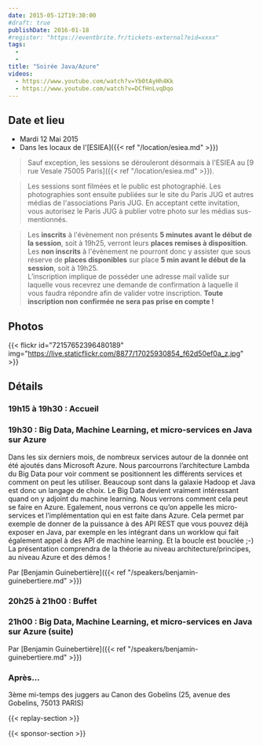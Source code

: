```yaml
---
date: 2015-05-12T19:30:00
#draft: true
publishDate: 2016-01-18
#register: "https://eventbrite.fr/tickets-external?eid=xxxx"
tags:
  -
  -
title: "Soirée Java/Azure"
videos:
  - https://www.youtube.com/watch?v=Yb0tAyHh4Kk
  - https://www.youtube.com/watch?v=DCfHnLvqDqo
---
```


## Date et lieu

- Mardi 12 Mai 2015
- Dans les locaux de l'[ESIEA]({{< ref "/location/esiea.md" >}})

> Sauf exception, les sessions se dérouleront désormais à l'ESIEA au [9 rue Vesale 75005 Paris]({{< ref "/location/esiea.md" >}}).

> Les sessions sont filmées et le public est photographié. Les photographies sont ensuite publiées sur le site du Paris JUG et autres médias de l'associations Paris JUG. En acceptant cette invitation, vous autorisez le Paris JUG à publier votre photo sur les médias sus-mentionnés.

> Les **inscrits** à l'évènement non présents **5 minutes avant le début de la session**, soit à 19h25, verront leurs **places remises à disposition**.  
> Les **non inscrits** à l'évènement ne pourront donc y assister que sous réserve de **places disponibles** sur place **5 min avant le début de la session**, soit à 19h25.  
> L’inscription implique de posséder une adresse mail valide sur laquelle vous recevrez une demande de confirmation à laquelle il vous faudra répondre afin de valider votre inscription.
> **Toute inscription non confirmée ne sera pas prise en compte !**

## Photos

{{< flickr id="72157652396480189" img="https://live.staticflickr.com/8877/17025930854_f62d50ef0a_z.jpg" >}}

## Détails

### 19h15 à 19h30 : Accueil

### 19h30 : Big Data, Machine Learning, et micro-services en Java sur Azure

Dans les six derniers mois, de nombreux services autour de la donnée ont été ajoutés dans Microsoft Azure. Nous parcourrons l’architecture Lambda du Big Data pour voir comment se positionnent les différents services et comment on peut les utiliser. Beaucoup sont dans la galaxie Hadoop et Java est donc un langage de choix. Le Big Data devient vraiment intéressant quand on y adjoint du machine learning. Nous verrons comment cela peut se faire en Azure. Egalement, nous verrons ce qu’on appelle les micro-services et l’implémentation qui en est faite dans Azure. Cela permet par exemple de donner de la puissance à des API REST que vous pouvez déjà exposer en Java, par exemple en les intégrant dans un worklow qui fait également appel à des API de machine learning. Et la boucle est bouclée ;-) La présentation comprendra de la théorie au niveau architecture/principes, au niveau Azure et des démos !

Par [Benjamin Guinebertière]({{< ref "/speakers/benjamin-guinebertiere.md" >}})

### 20h25 à 21h00 : Buffet

### 21h00 : Big Data, Machine Learning, et micro-services en Java sur Azure (suite)

Par [Benjamin Guinebertière]({{< ref "/speakers/benjamin-guinebertiere.md" >}})

### Après…

3ème mi-temps des juggers au Canon des Gobelins (25, avenue des Gobelins, 75013 PARIS)

{{< replay-section >}}

{{< sponsor-section >}}
